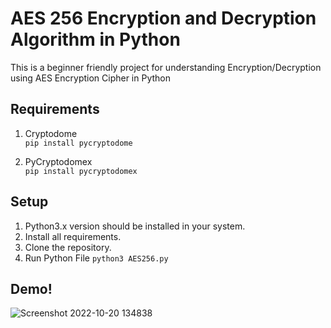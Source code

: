 # AES 256 Encryption and Decryption Algorithm in Python

This is a beginner friendly project for understanding Encryption/Decryption using AES Encryption Cipher in Python

## Requirements
1. Cryptodome <br>
` pip install pycryptodome `

2. PyCryptodomex <br>
`pip install pycryptodomex `

## Setup
1. Python3.x version should be installed in your system.
2. Install all requirements.
3. Clone the repository.
4. Run Python File `python3 AES256.py`

## Demo!
![Screenshot 2022-10-20 134838](https://user-images.githubusercontent.com/99896373/196895153-c0e40bb4-95e8-4d98-86bd-eb0f051c218a.png)
